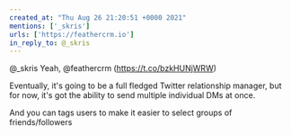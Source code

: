 ```yaml
---
created_at: "Thu Aug 26 21:20:51 +0000 2021"
mentions: ['_skris']
urls: ['https://feathercrm.io']
in_reply_to: @_skris
---
```


@_skris Yeah, @feathercrm (https://t.co/bzkHUNjWRW)

Eventually, it's going to be a full fledged Twitter relationship manager, but for now, it's got the ability to send multiple individual DMs at once. 

And you can tags users to make it easier to select groups of friends/followers